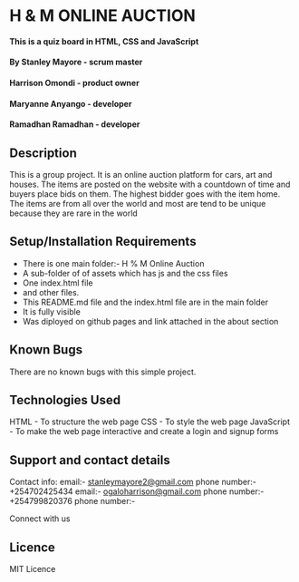# H & M ONLINE AUCTION 

#### This is a quiz board in HTML, CSS and JavaScript

#### By Stanley Mayore - scrum master
#### Harrison Omondi - product owner
#### Maryanne Anyango - developer
#### Ramadhan Ramadhan - developer

## Description
This is a group project. It is an online auction platform for cars, art and houses. The items are posted on the website with a countdown of time and buyers place bids on them. The highest bidder goes with the item home. 
The items are from all over the world and most are tend to be unique because they are rare in the world

## Setup/Installation Requirements
* There is one main folder:- H % M Online Auction
* A sub-folder of of assets which has js and the css files
* One index.html file
* and other files.
* This README.md file and the index.html file are in the main folder
* It is fully visible
* Was diployed on github pages and link attached in the about section


## Known Bugs
There are no known bugs with this simple project.

## Technologies Used
HTML - To structure the web page
CSS - To style the web page
JavaScript - To make the web page interactive and create a login and signup forms

## Support and contact details
Contact info: email:- stanleymayore2@gmail.com 
              phone number:- +254702425434
              email:- ogaloharrison@gmail.com
              phone number:- +254799820376
              phone number:- 

Connect with us

## Licence
MIT Licence